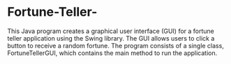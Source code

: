 # Fortune-Teller-
This Java program creates a graphical user interface (GUI) for a fortune teller application using the Swing library. The GUI allows users to click a button to receive a random fortune. The program consists of a single class, FortuneTellerGUI, which contains the main method to run the application.
